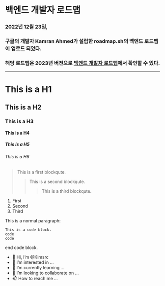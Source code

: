 <!-- Heading 1 -->
백엔드 개발자 로드맵
=============
### 2022년 12월 23일,
### 구글의 개발자 Kamran Ahmed가 설립한 roadmap.sh의 백엔드 로드맵이 업로드 되었다.
### 해당 로드맵은 2023년 버전으로 [백엔드 개발자 로드맵](https://roadmap.sh/backend)에서 확인할 수 있다.
-------------


<!-- Heading 2 -->
# This is a H1
## This is a H2
### This is a H3
#### This is a H4
##### This is a H5
###### This is a H6

<!-- block -->
> This is a first blockqute.
>	> This is a second blockqute.
>	>	> This is a third blockqute.

1. First
2. Second
3. Third

This is a normal paragraph:

    This is a code block.
    code
    code
    
end code block.

- 👋 Hi, I’m @Kimsrc
- 👀 I’m interested in ...
- 🌱 I’m currently learning ...
- 💞️ I’m looking to collaborate on ...
- 📫 How to reach me ...

<!---
Kimsrc/Kimsrc is a ✨ special ✨ repository because its `README.md` (this file) appears on your GitHub profile.
You can click the Preview link to take a look at your changes.
--->
